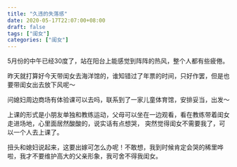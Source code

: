 ```yaml
---
title: "久违的失落感"
date: 2020-05-17T22:07:00+08:00
draft: false
tags: ["闺女"]
categories: ["闺女"]
---
```


5月份的中午已经30度了，站在阳台上能感觉到阵阵的热风，整个人都有些疲倦。

昨天就打算好今天带闺女去海洋馆的，谁知错过了年票的时间，只好作罢，但是也要带闺女出去放下风呢～

问媳妇周边商场有体验课可以去吗，联系到了一家儿童体育馆，安排妥当，出发～

上课的形式是小朋友单独和教练运动，父母可以坐在一边观看，看在教练带着闺女走进场地，心里面居然酸酸的，说实话有点想哭，
突然觉得闺女不需要我了，可以一个人去上课了。

扭头和媳妇说起来，这要出嫁可怎么办呢！不敢想，我到时候肯定会哭的稀里哗啦，我才不要维护高大的父亲形象，我可舍不得我闺女。
